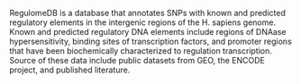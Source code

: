 RegulomeDB is a database that annotates SNPs with known and predicted regulatory elements in the intergenic regions of the H. sapiens genome. 
Known and predicted regulatory DNA elements include regions of DNAase hypersensitivity, binding sites of transcription factors, and promoter regions that have been biochemically characterized to regulation transcription. 
Source of these data include public datasets from GEO, the ENCODE project, and published literature.
